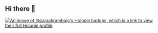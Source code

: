 ## Hi there 👋
[![An image of @zaraakrambaig's Holopin badges, which is a link to view their full Holopin profile](https://holopin.me/zaraakrambaig)](https://holopin.io/@zaraakrambaig)
<!--
**ZaraAkramBaig/ZaraAkramBaig** is a ✨ _special_ ✨ repository because its `README.md` (this file) appears on your GitHub profile.

Here are some ideas to get you started:

- 🔭 I’m currently working on ...
- 🌱 I’m currently learning ...
- 👯 I’m looking to collaborate on ...
- 🤔 I’m looking for help with ...
- 💬 Ask me about ...
- 📫 How to reach me: ...
- 😄 Pronouns: ...
- ⚡ Fun fact: ...
-->

